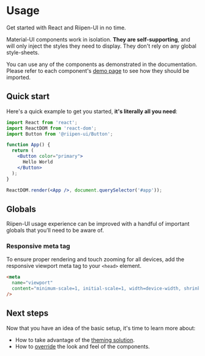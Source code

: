 # Usage

<p class="description">Get started with React and Riipen-UI in no time.</p>

Material-UI components work in isolation. **They are self-supporting**, and will only
inject the styles they need to display. They don't rely on any global style-sheets.

You can use any of the components as demonstrated in the documentation.
Please refer to each component's [demo page](/components/buttons/) to see how they should be imported.

## Quick start

Here's a quick example to get you started, **it's literally all you need**:

```jsx
import React from 'react';
import ReactDOM from 'react-dom';
import Button from '@riipen-ui/Button';

function App() {
  return (
    <Button color="primary">
      Hello World
    </Button>
  );
}

ReactDOM.render(<App />, document.querySelector('#app'));
```

## Globals

Riipen-UI usage experience can be improved with a handful of important globals that you’ll need to be aware of.

### Responsive meta tag

To ensure proper rendering and touch zooming for all devices, add the responsive viewport meta tag to your `<head>` element.

```html
<meta
  name="viewport"
  content="minimum-scale=1, initial-scale=1, width=device-width, shrink-to-fit=no"
/>
```

## Next steps

Now that you have an idea of the basic setup, it's time to learn more about:

- How to take advantage of the [theming solution](/customization/theming/).
- How to [override](/customization/components/) the look and feel of the components.
